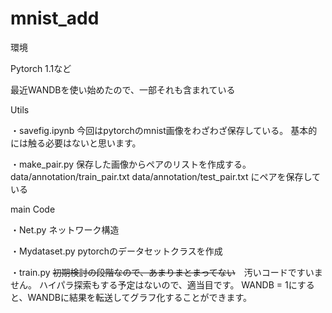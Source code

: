 # mnist_add

環境

Pytorch 1.1など

最近WANDBを使い始めたので、一部それも含まれている

Utils

・savefig.ipynb
今回はpytorchのmnist画像をわざわざ保存している。
基本的には触る必要はないと思います。

・make_pair.py
保存した画像からペアのリストを作成する。
data/annotation/train_pair.txt
data/annotation/test_pair.txt
にペアを保存している

main Code

・Net.py
ネットワーク構造

・Mydataset.py
pytorchのデータセットクラスを作成

・train.py
~~初期検討の段階なので、あまりまとまってない~~　汚いコードですいません。
ハイパラ探索もする予定はないので、適当目です。
WANDB = 1にすると、WANDBに結果を転送してグラフ化することができます。


